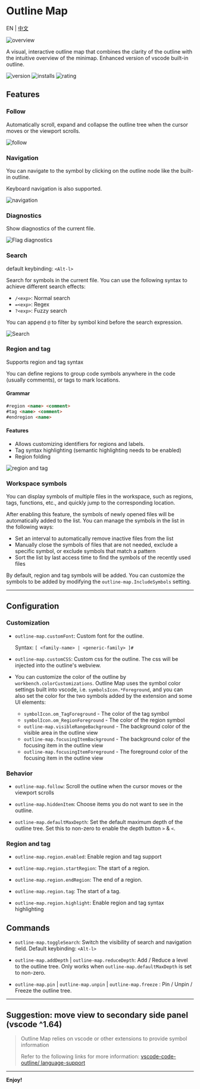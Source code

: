 # Outline Map

EN | [中文](https://github.com/Gerrnperl/outline-map/blob/HEAD/README_ZH_CN.md)

![overview](https://github.com/Gerrnperl/outline-map/raw/HEAD/screenshots/overview.png)

A visual, interactive outline map that combines the clarity of the outline with the intuitive overview of the minimap. Enhanced version of vscode built-in outline.

![version](https://img.shields.io/visual-studio-marketplace/v/gerrnperl.outline-map?color=8bf7c7&logo=visualstudio&style=flat-square)
![installs](https://img.shields.io/visual-studio-marketplace/i/gerrnperl.outline-map?color=56b6c2&logo=visualstudiocode&style=flat-square)
![rating](https://img.shields.io/visual-studio-marketplace/stars/gerrnperl.outline-map?color=97dbf3&style=flat-square)


## Features

### Follow

Automatically scroll, expand and collapse the outline tree when the cursor moves or the viewport scrolls.

![follow](https://github.com/Gerrnperl/outline-map/raw/HEAD/screenshots/follow.gif)

### Navigation

You can navigate to the symbol by clicking on the outline node like the built-in outline.

Keyboard navigation is also supported.

![navigation](https://github.com/Gerrnperl/outline-map/raw/HEAD/screenshots/nav.gif)

### Diagnostics

Show diagnostics of the current file.

![Flag diagnostics](https://github.com/Gerrnperl/outline-map/raw/HEAD/screenshots/diagnostics.gif)

### Search

default keybinding: `<Alt-l>`

Search for symbols in the current file. You can use the following syntax to achieve different search effects:

- `/<exp>`: Normal search
- `=<exp>`: Regex
- `?<exp>`: Fuzzy search

You can append `@` to filter by symbol kind before the search expression.

![Search](https://github.com/Gerrnperl/outline-map/raw/HEAD/screenshots/search.gif)

### Region and tag

Supports region and tag syntax

You can define regions to group code symbols anywhere in the code (usually comments), or tags to mark locations.

#### Grammar 

```md
#region <name> <comment>
#tag <name> <comment>
#endregion <name>
```

#### Features
- Allows customizing identifiers for regions and labels.
- Tag syntax highlighting (semantic highlighting needs to be enabled)
- Region folding

![region and tag](https://github.com/Gerrnperl/outline-map/raw/HEAD/screenshots/region.png)

### Workspace symbols

You can display symbols of multiple files in the workspace, such as regions, tags, functions, etc., and quickly jump to the corresponding location.

After enabling this feature, the symbols of newly opened files will be automatically added to the list. You can manage the symbols in the list in the following ways:

- Set an interval to automatically remove inactive files from the list
- Manually close the symbols of files that are not needed, exclude a specific symbol, or exclude symbols that match a pattern
- Sort the list by last access time to find the symbols of the recently used files

By default, region and tag symbols will be added. You can customize the symbols to be added by modifying the `outline-map.IncludeSymbols` setting.

---

## Configuration

### Customization

- `outline-map.customFont`: Custom font for the outline. 
    
    Syntax: `[ <family-name> | <generic-family> ]#`
  
- `outline-map.customCSS`: Custom css for the outline. The css will be injected into the outline's webview.

- You can customize the color of the outline by `workbench.colorCustomizations`. Outline Map uses the symbol color settings built into vscode, i.e. `symbolsIcon.*Foreground`, and you can also set the color for the two symbols added by the extension and some UI elements:
  - `symbolIcon.om_TagForeground` - The color of the tag symbol
  - `symbolIcon.om_RegionForeground` - The color of the region symbol
  - `outline-map.visibleRangeBackground` - The background color of the visible area in the outline view
  - `outline-map.focusingItemBackground` - The  background color of the focusing item in the outline view
  - `outline-map.focusingItemForeground` - The foreground color of the focusing item in the outline view

### Behavior

- `outline-map.follow`: Scroll the outline when the cursor moves or the viewport scrolls

- `outline-map.hiddenItem`: Choose items you do not want to see in the outline.

- `outline-map.defaultMaxDepth`: Set the default maximum depth of the outline tree. Set this to non-zero to enable the depth button `>` & `<`.

### Region and tag

- `outline-map.region.enabled`: Enable region and tag support
  
- `outline-map.region.startRegion`: The start of a region.

- `outline-map.region.endRegion`: The end of a region.

- `outline-map.region.tag`: The start of a tag.

- `outline-map.region.highlight`: Enable region and tag syntax highlighting

## Commands
- `outline-map.toggleSearch`: Switch the visibility of search and navigation field. Default keybinding: `<Alt-l>`

- `outline-map.addDepth` | `outline-map.reduceDepth`: Add / Reduce a level to the outline tree. Only works when `outline-map.defaultMaxDepth` is set to non-zero.
  
- `outline-map.pin` | `outline-map.unpin` | `outline-map.freeze` : Pin / Unpin / Freeze the outline tree.

---

## Suggestion: move view to secondary side panel (vscode ^1.64)

> Outline Map relies on vscode or other extensions to provide symbol information
> 
>  Refer to the following links for more information: [vscode-code-outline/  language-support](https://github.com/patrys/vscode-code-outline#language-support)

---

**Enjoy!**
